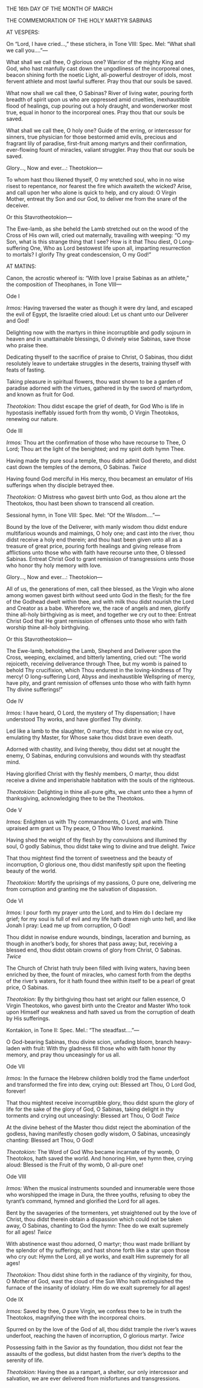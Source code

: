 THE 16th DAY OF THE MONTH OF MARCH

THE COMMEMORATION OF THE HOLY MARTYR SABINAS

AT VESPERS:

On “Lord, I have cried...,” these stichera, in Tone VIII: Spec. Mel: “What shall we call you....”—

What shall we call thee, O glorious one? Warrior of the mighty King and God, who hast manfully cast down the ungodliness of the incorporeal ones, beacon shining forth the noetic Light, all-powerful destroyer of idols, most fervent athlete and most lawful sufferer. Pray thou that our souls be saved.

What now shall we call thee, O Sabinas? River of living water, pouring forth breadth of spirit upon us who are oppressed amid cruelties, inexhaustible flood of healings, cup pouring out a holy draught, and wonderworker most true, equal in honor to the incorporeal ones. Pray thou that our souls be saved.

What shall we call thee, O holy one? Guide of the erring, or intercessor for sinners, true physician for those bestormed amid evils, precious and fragrant lily of paradise, first-fruit among martyrs and their confirmation, ever-flowing fount of miracles, valiant struggler. Pray thou that our souls be saved.

Glory..., Now and ever...: Theotokion—

To whom hast thou likened thyself, O my wretched soul, who in no wise risest to repentance, nor fearest the fire which awaiteth the wicked? Arise, and call upon her who alone is quick to help, and cry aloud: O Virgin Mother, entreat thy Son and our God, to deliver me from the snare of the deceiver.

Or this Stavrotheotokion—

The Ewe-lamb, as she beheld the Lamb stretched out on the wood of the Cross of His own will, cried out maternally, travailing with weeping: “O my Son, what is this strange thing that I see? How is it that Thou diest, O Long-suffering One, Who as Lord bestowest life upon all, imparting resurrection to mortals? I glorify Thy great condescension, O my God!”

AT MATINS:

Canon, the acrostic whereof is: “With love I praise Sabinas as an athlete,” the composition of Theophanes, in Tone VIII—

Ode I

*Irmos:* Having traversed the water as though it were dry land, and escaped the evil of Egypt, the Israelite cried aloud: Let us chant unto our Deliverer and God!

Delighting now with the martyrs in thine incorruptible and godly sojourn in heaven and in unattainable blessings, O divinely wise Sabinas, save those who praise thee.

Dedicating thyself to the sacrifice of praise to Christ, O Sabinas, thou didst resolutely leave to undertake struggles in the deserts, training thyself with feats of fasting.

Taking pleasure in spiritual flowers, thou wast shown to be a garden of paradise adorned with the virtues, gathered in by the sword of martyrdom, and known as fruit for God.

*Theotokion:* Thou didst escape the grief of death, for God Who is life in hypostasis ineffably issued forth from thy womb, O Virgin Theotokos, renewing our nature.

Ode III

*Irmos:* Thou art the confirmation of those who have recourse to Thee, O Lord; Thou art the light of the benighted; and my spirit doth hymn Thee.

Having made thy pure soul a temple, thou didst admit God thereto, and didst cast down the temples of the demons, O Sabinas. *Twice*

Having found God merciful in His mercy, thou becamest an emulator of His sufferings when thy disciple betrayed thee.

*Theotokion:* O Mistress who gavest birth unto God, as thou alone art the Theotokos, thou hast been shown to transcend all creation.

Sessional hymn, in Tone VIII: Spec. Mel: “Of the ­Wisdom....”—

Bound by the love of the Deliverer, with manly wisdom thou didst endure multifarious wounds and maimings, O holy one; and cast into the river, thou didst receive a holy end therein; and thou hast been given unto all as a treasure of great price, pouring forth healings and giving release from afflictions unto those who with faith have recourse unto thee, O blessed Sabinas. Entreat Christ God to grant remission of transgressions unto those who honor thy holy memory with love.

Glory..., Now and ever...: Theotokion—

All of us, the generations of men, call thee blessed, as the Virgin who alone among women gavest birth without seed unto God in the flesh; for the fire of the Godhead dwelt within thee, and with milk thou didst nourish the Lord and Creator as a babe. Wherefore we, the race of angels and men, glorify thine all-holy birthgiving as is meet, and together we cry out to thee: Entreat Christ God that He grant remission of offenses unto those who with faith worship thine all-holy birthgiving.

Or this Stavrotheotokion—

The Ewe-lamb, beholding the Lamb, Shepherd and Deliverer upon the Cross, weeping, exclaimed, and bitterly lamenting, cried out: “The world rejoiceth, receiving deliverance through Thee, but my womb is pained to behold Thy crucifixion, which Thou endurest in the loving-kindness of Thy mercy! O long-suffering Lord, Abyss and inexhaustible Wellspring of mercy, have pity, and grant remission of offenses unto those who with faith hymn Thy divine sufferings!”

Ode IV

*Irmos:* I have heard, O Lord, the mystery of Thy dispensation; I have understood Thy works, and have glorified Thy divinity.

Led like a lamb to the slaughter, O martyr, thou didst in no wise cry out, emulating thy Master, for Whose sake thou didst brave even death.

Adorned with chastity, and living thereby, thou didst set at nought the enemy, O Sabinas, enduring convulsions and wounds with thy steadfast mind.

Having glorified Christ with thy fleshly members, O martyr, thou didst receive a divine and imperishable habitation with the souls of the ­righteous.

*Theotokion:* Delighting in thine all-pure gifts, we chant unto thee a hymn of thanksgiving, acknowledging thee to be the Theotokos.

Ode V

*Irmos:* Enlighten us with Thy commandments, O Lord, and with Thine upraised arm grant us Thy peace, O Thou Who lovest mankind.

Having shed the weight of thy flesh by thy convulsions and illumined thy soul, O godly Sabinus, thou didst take wing to divine and true delight. *Twice*

That thou mightest find the torrent of sweetness and the beauty of incorruption, O glorious one, thou didst manifestly spit upon the fleeting beauty of the world.

*Theotokion:* Mortify the uprisings of my passions, O pure one, delivering me from corruption and granting me the salvation of dispassion.

Ode VI

*Irmos:* I pour forth my prayer unto the Lord, and to Him do I declare my grief; for my soul is full of evil and my life hath drawn nigh unto hell, and like Jonah I pray: Lead me up from corruption, O God!

Thou didst in nowise endure wounds, bindings, laceration and burning, as though in another’s body, for shores that pass away; but, receiving a blessed end, thou didst obtain crowns of glory from Christ, O Sabinas. *Twice*

The Church of Christ hath truly been filled with living waters, having been enriched by thee, the fount of miracles, who camest forth from the depths of the river’s waters, for it hath found thee within itself to be a pearl of great price, O Sabinas.

*Theotokion:* By thy birthgiving thou hast set aright our fallen essence, O Virgin Theotokos, who gavest birth unto the Creator and Master Who took upon Himself our weakness and hath saved us from the corruption of death by His sufferings.

Kontakion, in Tone II: Spec. Mel.: “The steadfast....”—

O God-bearing Sabinas, thou divine scion, unfading bloom, branch heavy-laden with fruit: With thy gladness fill those who with faith honor thy memory, and pray thou unceasingly for us all.

Ode VII

*Irmos:* In the furnace the Hebrew children boldly trod the flame underfoot and transformed the fire into dew, crying out: Blessed art Thou, O Lord God, forever!

That thou mightest receive incorruptible glory, thou didst spurn the glory of life for the sake of the glory of God, O Sabinas, taking delight in thy torments and crying out unceasingly: Blessed art Thou, O God! *Twice*

At the divine behest of the Master thou didst reject the abomination of the godless, having manifestly chosen godly wisdom, O Sabinas, unceasingly chanting: Blessed art Thou, O God!

*Theotokion:* The Word of God Who became incarnate of thy womb, O Theotokos, hath saved the world. And honoring Him, we hymn thee, crying aloud: Blessed is the Fruit of thy womb, O all-pure one!

Ode VIII

*Irmos:* When the musical instruments sounded and innumerable were those who worshipped the image in Dura, the three youths, refusing to obey the tyrant’s command, hymned and glorified the Lord for all ages.

Bent by the savageries of the tormenters, yet straightened out by the love of Christ, thou didst therein obtain a dispassion which could not be taken away, O Sabinas, chanting to God the hymn: Thee do we exalt supremely for all ages! *Twice*

With abstinence wast thou adorned, O martyr; thou wast made brilliant by the splendor of thy sufferings; and hast shone forth like a star upon those who cry out: Hymn the Lord, all ye works, and exalt Him supremely for all ages!

*Theotokion:* Thou didst shine forth in the radiance of thy virginity, for thou, O Mother of God, wast the cloud of the Sun Who hath extinguished the furnace of the insanity of idolatry. Him do we exalt supremely for all ages!

Ode IX

*Irmos:* Saved by thee, O pure Virgin, we confess thee to be in truth the Theotokos, magnifying thee with the incorporeal choirs.

Spurred on by the love of the God of all, thou didst trample the river’s waves underfoot, reaching the haven of incorruption, O glorious martyr. *Twice*

Possessing faith in the Savior as thy foundation, thou didst not fear the assaults of the godless, but didst hasten from the river’s depths to the serenity of life.

*Theotokion:* Having thee as a rampart, a shelter, our only intercessor and salvation, we are ever delivered from misfortunes and transgressions.


